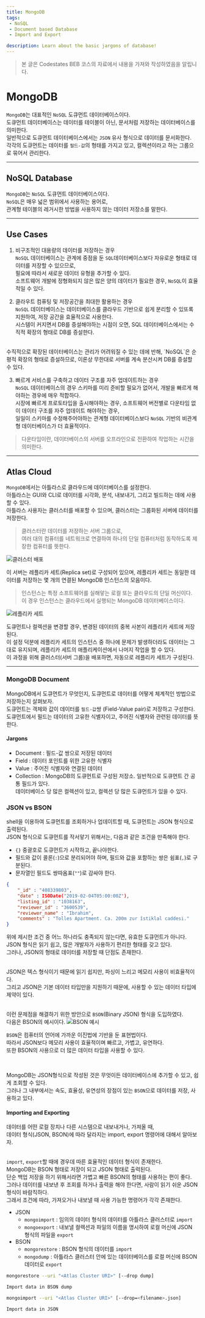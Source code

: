 ```yaml
---
title: MongoDB
tags: 
 - NoSQL
 - Document based Database
 - Import and Export

description: Learn about the basic jargons of database!
---
```


> 본 글은 Codestates BEB 코스의 자료에서 내용을 가져와 작성하였음을 알립니다.  

<!-- {% include alert.html type="danger" title="Warning!" content="이 문서는 아직 미완성 문서입니다." %} -->

# MongoDB
`MongoDB`는 대표적인 `NoSQL` 도큐먼트 데이터베이스이다.  
도큐먼트 데이터베이스는 데이터를 테이블이 아닌, 문서처럼 저장하는 데이터베이스를 의미한다.  
일반적으로 도큐먼트 데이터베이스에서는 `JSON` 유사 형식으로 데이터를 문서화한다.  
각각의 도큐먼트는 데이터를 `필드-값`의 형태를 가지고 있고, 컬렉션이라고 하는 그룹으로 묶어서 관리한다.  

---

## NoSQL Database
`MongoDB`는 `NoSQL` 도큐먼트 데이터베이스이다.  
`NoSQL`은 매우 넓은 범위에서 사용하는 용어로,  
관계형 테이블의 레거시한 방법을 사용하지 않는 데이터 저장소를 말한다.  

---

## Use Cases
1. 비구조적인 대용량의 데이터를 저장하는 경우  
`NoSQL` 데이터베이스는 관계에 중점을 둔 `SQL`데이터베이스보다 자유로운 형태로 데이터를 저장할 수 있으므로,  
필요에 따라서 새로운 데이터 유형을 추가할 수 있다.  
소프트웨어 개발에 정형화되지 않은 많은 양의 데이터가 필요한 경우, `NoSQL`이 효율적일 수 있다.  

2. 클라우트 컴퓨팅 및 저장공간을 최대한 활용하는 경우  
`NoSQL` 데이터베이스는 데이터베이스를 클라우드 기반으로 쉽게 분리할 수 있또록 지원하여, 저장 공간을 효율적으로 사용한다.  
시스템이 커지면서 DB를 증설해야하는 시점이 오면, SQL 데이터베이스에서는 수직적 확장의 형태로 DB를 증설한다.  
<br>
수직적으로 확장된 데이터베이스는 관리가 어려워질 수 있는 데에 반해,  
`NoSQL`은 순평적 확장의 형태로 증설하므로, 이론상 무한대로 서버를 계속 분산시켜 DB를 증설할 수 있다.  

3. 빠르게 서비스를 구축하고 데이터 구조를 자주 업데이트하는 경우  
`NoSQL` 데이터베이스의 경우 스키마를 미리 준비할 필요가 없어서, 개발을 빠르게 해야하는 경우에 매우 적합하다.  
시장에 빠르게 프로토타입을 출시해야하는 경우, 소프트웨어 버전별로 다운타임 없이 데이터 구조를 자주 업데이트 해야하는 경우,  
일일이 스키마를 수정해주어야하는 관계형 데이터베이스보다 `NoSQL` 기반의 비관계형 데이터베이스가 더 효율적이다.  
> 다운타임이란, 데이터베이스의 서버를 오프라인으로 전환하여 작업하는 시간을 의미한다.  

---

## Atlas Cloud
`MongoDB`에서는 아틀라스로 클라우드에 데이터베이스를 설정한다.  
아틀라스는 GUI와 CLI로 데이터를 시각화, 분석, 내보내기, 그리고 빌드하는 데에 사용할 수 있다.  
아틀라스 사용자는 클러스터를 배포할 수 있으며, 클러스터는 그룹화된 서버에 데이터를 저장한다.  
> 클러스터란 데이터를 저장하는 서버 그룹으로,  
> 여러 대의 컴퓨터를 네트워크로 연결하여 하나의 단일 컴퓨터처럼 동작하도록 제장한 컴퓨터를 뜻한다.  

![클러스터 배포](../../assets/img/cluster-deployment.png)  

이 서버는 레플리카 세트(Replica set)로 구성되어 있으며, 레플리카 세트는 동일한 데이터를 저장하는 몇 개의 연결된 MongoDB 인스턴스의 모음이다.  
> 인스턴스는 특정 소프트웨어를 실해앟는 로컬 또는 클라우드의 단일 머신이다.  
> 이 경우 인스턴스는 클라우드에서 실행되는 MongoDB 데이터베이스이다.  

![레플리카 세트](../../assets/img/replica-set.png)  

도큐먼트나 컬렉션을 변경할 경우, 변경된 데이터의 중복 사본이 레플리카 세트에 저장된다.  
이 설정 덕분에 레플리카 세트의 인스턴스 중 하나에 문제가 발생하더라도 데이터는 그대로 유지되며, 레플리카 세트의 애플리케이션에서 나머지 작업을 할 수 있다.  
이 과정을 위해 클러스터(서버 그룹)을 배포하면, 자동으로 레플리카 세트가 구성된다.  

---

### MongoDB Document
MongoDB에서 도큐먼트가 무엇인지, 도큐먼트로 데이터를 어떻게 체계적인 방법으로 저장하는지 살펴보자.  
도큐먼트는 객체와 값이 데이터를 `필드-값`쌍 (Field-Value pair)로 저장하고 구성한다.  
도큐먼트에서 필드는 데이터의 고유한 식별자이고, 주어진 식별자와 관련된 데이터를 뜻한다.  

#### Jargons
- Document : 필드-값 쌍으로 저장된 데이터  
- Field : 데이터 포인트를 위한 고유한 식별자  
- Value : 주어진 식별자와 연결된 데이터  
- Collection : MongoDB의 도큐먼트로 구성된 저장소. 일반적으로 도큐먼트 간 공통 필드가 있다.  
데이터베이스 당 많은 컬렉션이 있고, 컬렉션 당 많은 도큐먼트가 있을 수 있다.  

### JSON vs BSON
shell을 이용하여 도큐먼트를 조회하거나 업데이트할 때, 도큐먼트는 JSON 형식으로 출력된다.  
JSON 형식으로 도큐먼트를 작서앟기 위해서는, 다음과 같은 조건을 만족해야 한다.  
- `{}` 중괄호로 도큐먼트가 시작하고, 끝나야한다.  
- 필드와 값이 콜론(`:`)으로 분리되어야 하며, 필드와 값을 포함하는 쌍은 쉼표(`,`)로 구분된다.  
- 문자열인 필드도 쌍따옴표(`""`)로 감싸야 한다.  

```json
{
    "_id" : "408339803",
    "date" : ISODate("2019-02-04T05:00:00Z"),
    "listing_id" : "1038163",
    "reviewer_id" : "3600539",
    "reviewer_name" : "Ibrahim",
    "comments" : "Tolles Apartment. Ca. 200m zur îstiklal caddesi."
}
```

위에 제시한 조건 중 어느 하나라도 충족되지 않는다면, 유효한 도큐먼트가 아니다.  
JSON 형식은 읽기 쉽고, 많은 개발자가 사용하기 편리한 형태를 갖고 있다.  
그러나, JSON의 형태로 데이터를 저장할 때 단점도 존재한다.  
<br>  

JSON은 텍스 형식이기 때문에 읽기 쉽지만, 파싱이 느리고 메모리 사용이 비효율적이다.  
그리고 JSON은 기본 데이터 타입만을 지원하기 때문에, 사용할 수 있는 데이터 타입에 제약이 있다.  
<br>  

이런 문제점을 해결하기 위한 방안으로 `BSON`(Binary JSON) 형식을 도입하였다.  
다음은 BSON의 예시이다.
![BSON 예시]()  

`BSON`은 컴퓨터의 언어에 가까운 이진법에 기반을 둔 표현법이다.  
따라서 JSON보다 메모리 사용이 효율적이며 빠르고, 가볍고, 유연하다.  
또한 BSON의 사용으로 더 많은 데이터 타입을 사용할 수 있다.  

<br>  

MongoDB는 JSON형식으로 작성된 것은 무엇이든 데이터베이스에 추가할 수 있고, 쉽게 조회할 수 있다.  
그러나 그 내부에서는 속도, 효율성, 유연성의 장점이 있는 `BSON`으로 데이터를 저장, 사용하고 있다.  

#### Importing and Exporting
데이터를 어떤 로컬 장치나 다른 시스템으로 내보내거나, 가져올 때,  
데이터 형식(JSON, BSON)에 따라 달라지는 import, export 명령어에 대해서 알아보자.  
<br>  

`import`, `export`할 때에 경우데 따른 효율적인 데이터 형식이 존재한다.  
MongoDB는 BSON 형태로 저장이 되고 JSON 형태로 출력된다.  
단순 백업 저장을 하기 위해서라면 가볍고 빠른 BSON의 형태를 사용하는 편이 좋다.  
그러나 데이터를 내보낸 후 조회를 하거나 출력을 해야 한다면, 사람이 읽기 쉬운 JSON 형식이 바람직하다.  
그래서 조건에 따라, 가져오거나 내보낼 때 사용 가능한 명령어가 각각 존재한다.  

- JSON
    * `mongoimport` : 임의의 데이터 형식의 데이터를 아틀라스 클러스터로 `import`
    * `mongoexport` : 내보낼 컬렉션과 파일의 이름을 명시하여 로컬 머신에 JSON 형식의 파일을 `export`
- BSON
    * `mongorestore` : BSON 형식의 데이터를 `import`
    * `mongodump` : 아틀라스 클러스터 안에 있는 데이터베이스를 로컬 머신에 BSON 데이터로 `export`

```bash
mongorestore --uri "<Atlas Cluster URI>" [--drop dump]

Import data in BSON dump

mongoimport --uri "<Atlas Cluster URI>" [--drop=<filename>.json]

Import data in JSON
```